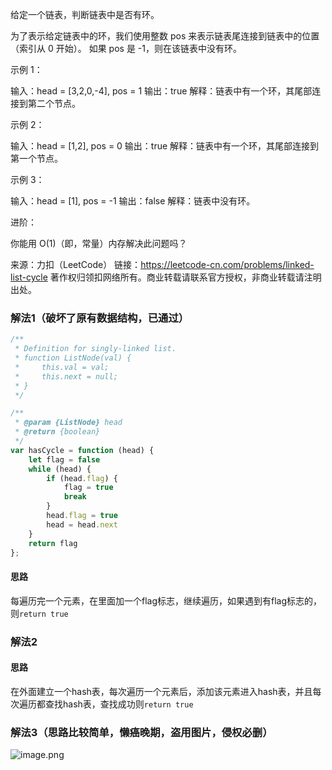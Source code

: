 给定一个链表，判断链表中是否有环。

为了表示给定链表中的环，我们使用整数 pos 来表示链表尾连接到链表中的位置（索引从 0 开始）。 如果 pos 是 -1，则在该链表中没有环。

 

示例 1：

输入：head = [3,2,0,-4], pos = 1
输出：true
解释：链表中有一个环，其尾部连接到第二个节点。


示例 2：

输入：head = [1,2], pos = 0
输出：true
解释：链表中有一个环，其尾部连接到第一个节点。


示例 3：

输入：head = [1], pos = -1
输出：false
解释：链表中没有环。




进阶：

你能用 O(1)（即，常量）内存解决此问题吗？

来源：力扣（LeetCode）
链接：https://leetcode-cn.com/problems/linked-list-cycle
著作权归领扣网络所有。商业转载请联系官方授权，非商业转载请注明出处。

### 解法1（破坏了原有数据结构，已通过）

```js
/**
 * Definition for singly-linked list.
 * function ListNode(val) {
 *     this.val = val;
 *     this.next = null;
 * }
 */

/**
 * @param {ListNode} head
 * @return {boolean}
 */
var hasCycle = function (head) {
    let flag = false
    while (head) {
        if (head.flag) {
            flag = true
            break
        }
        head.flag = true
        head = head.next
    }
    return flag
};
```

#### 思路

每遍历完一个元素，在里面加一个flag标志，继续遍历，如果遇到有flag标志的，则`return true`

### 解法2



#### 思路

在外面建立一个hash表，每次遍历一个元素后，添加该元素进入hash表，并且每次遍历都查找hash表，查找成功则`return true`

### 解法3（思路比较简单，懒癌晚期，盗用图片，侵权必删）

![image.png](https://pic.leetcode-cn.com/a6a7e241b7eeb369dc931f239e155a29d89c702594f8143bd74332987d940ae6-image.png)

